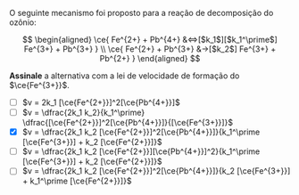 O seguinte mecanismo foi proposto para a reação de decomposição do ozônio:

$$
\begin{aligned}
\ce{ Fe^{2+} + Pb^{4+} &<=>[$k_1$][$k_1^\prime$] Fe^{3+} + Pb^{3+} } \\
\ce{ Fe^{2+} + Pb^{3+} &->[$k_2$] Fe^{3+} + Pb^{2+} }
\end{aligned}
$$

**Assinale** a alternativa com a lei de velocidade de formação do $\ce{Fe^{3+}}$.

- [ ] $v = 2k_1 [\ce{Fe^{2+}}]^2[\ce{Pb^{4+}}]$
- [ ] $v = \dfrac{2k_1 k_2}{k_1^\prime} \dfrac{[\ce{Fe^{2+}}]^2[\ce{Pb^{4+}}]}{[\ce{Fe^{3+}}]}$
- [x] $v = \dfrac{2k_1 k_2 [\ce{Fe^{2+}}]^2[\ce{Pb^{4+}}]}{k_1^\prime [\ce{Fe^{3+}}] + k_2 [\ce{Fe^{2+}}]}$
- [ ] $v = \dfrac{2k_1 k_2 [\ce{Fe^{2+}}][\ce{Pb^{4+}}]^2}{k_1^\prime [\ce{Fe^{3+}}] + k_2 [\ce{Fe^{2+}}]}$
- [ ] $v = \dfrac{2k_1 k_2 [\ce{Fe^{2+}}]^2[\ce{Pb^{4+}}]}{k_2 [\ce{Fe^{3+}}] + k_1^\prime [\ce{Fe^{2+}}]}$